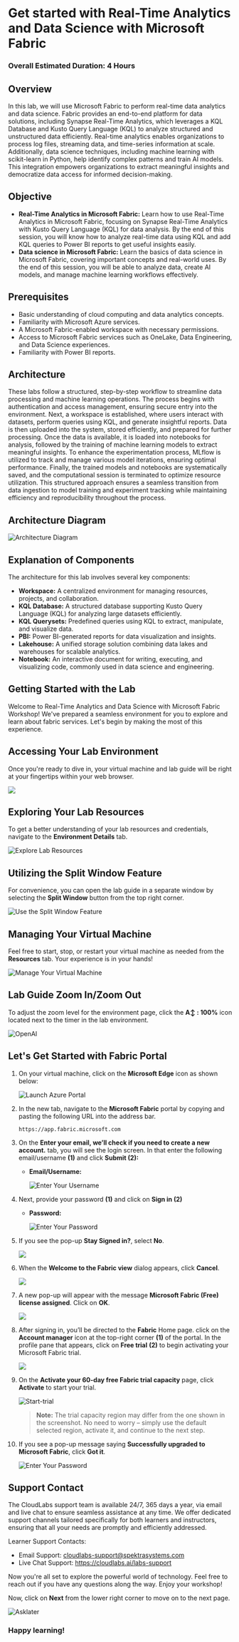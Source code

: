 # Get started with Real-Time Analytics and Data Science with Microsoft Fabric

### Overall Estimated Duration: 4 Hours

## Overview

In this lab, we will use Microsoft Fabric to perform real-time data analytics and data science. Fabric provides an end-to-end platform for data solutions, including Synapse Real-Time Analytics, which leverages a KQL Database and Kusto Query Language (KQL) to analyze structured and unstructured data efficiently. Real-time analytics enables organizations to process log files, streaming data, and time-series information at scale. Additionally, data science techniques, including machine learning with scikit-learn in Python, help identify complex patterns and train AI models. This integration empowers organizations to extract meaningful insights and democratize data access for informed decision-making.

## Objective

- **Real-Time Analytics in Microsoft Fabric:** Learn how to use Real-Time Analytics in Microsoft Fabric, focusing on Synapse Real-Time Analytics with Kusto Query Language (KQL) for data analysis. By the end of this session, you will know how to analyze real-time data using KQL and add KQL queries to Power BI reports to get useful insights easily.
- **Data science in Microsoft Fabric:** Learn the basics of data science in Microsoft Fabric, covering important concepts and real-world uses. By the end of this session, you will be able to analyze data, create AI models, and manage machine learning workflows effectively.

## Prerequisites

- Basic understanding of cloud computing and data analytics concepts.  
- Familiarity with Microsoft Azure services.  
- A Microsoft Fabric-enabled workspace with necessary permissions.  
- Access to Microsoft Fabric services such as OneLake, Data Engineering, and Data Science experiences.  
- Familiarity with Power BI reports.

## Architecture

These labs follow a structured, step-by-step workflow to streamline data processing and machine learning operations. The process begins with authentication and access management, ensuring secure entry into the environment. Next, a workspace is established, where users interact with datasets, perform queries using KQL, and generate insightful reports. Data is then uploaded into the system, stored efficiently, and prepared for further processing. Once the data is available, it is loaded into notebooks for analysis, followed by the training of machine learning models to extract meaningful insights. To enhance the experimentation process, MLflow is utilized to track and manage various model iterations, ensuring optimal performance. Finally, the trained models and notebooks are systematically saved, and the computational session is terminated to optimize resource utilization. This structured approach ensures a seamless transition from data ingestion to model training and experiment tracking while maintaining efficiency and reproducibility throughout the process.

## Architecture Diagram

![Architecture Diagram](./Images/arch.png)

## Explanation of Components

The architecture for this lab involves several key components:

- **Workspace:** A centralized environment for managing resources, projects, and collaboration.
- **KQL Database:** A structured database supporting Kusto Query Language (KQL) for analyzing large datasets efficiently.
- **KQL Querysets:** Predefined queries using KQL to extract, manipulate, and visualize data.
- **PBI:** Power BI-generated reports for data visualization and insights.
- **Lakehouse:** A unified storage solution combining data lakes and warehouses for scalable analytics.
- **Notebook:** An interactive document for writing, executing, and visualizing code, commonly used in data science and engineering.

## Getting Started with the Lab

Welcome to Real-Time Analytics and Data Science with Microsoft Fabric Workshop! We've prepared a seamless environment for you to explore and learn about fabric services. Let's begin by making the most of this experience.

## Accessing Your Lab Environment

Once you're ready to dive in, your virtual machine and lab guide will be right at your fingertips within your web browser.
 
![](./Images/june-getting-started-1.png)
 
## Exploring Your Lab Resources
 
To get a better understanding of your lab resources and credentials, navigate to the **Environment Details** tab.
 
![Explore Lab Resources](./Images/GS1.png)
 
## Utilizing the Split Window Feature
 
For convenience, you can open the lab guide in a separate window by selecting the **Split Window** button from the top right corner.
 
![Use the Split Window Feature](./Images/GS2.png)
 
## Managing Your Virtual Machine
 
Feel free to start, stop, or restart your virtual machine as needed from the **Resources** tab. Your experience is in your hands!
 
![Manage Your Virtual Machine](./Images/GS3.png)
 
## Lab Guide Zoom In/Zoom Out
 
To adjust the zoom level for the environment page, click the **A↕ : 100%** icon located next to the timer in the lab environment.

  ![OpenAI](./Images/GS4.png)

## ‎Let's Get Started with Fabric Portal

1. On your virtual machine, click on the **Microsoft Edge** icon as shown below:
 
   ![Launch Azure Portal](./Images/GSEdge.png)

1. In the new tab, navigate to the **Microsoft Fabric** portal by copying and pasting the following URL into the address bar.

   ```
   https://app.fabric.microsoft.com
   ```
   
1. On the **Enter your email, we’ll check if you need to create a new account.** tab, you will see the login screen. In that enter the following email/username **(1)** and click **Submit (2):**

   - **Email/Username:** <inject key="AzureAdUserEmail"></inject>
 
       ![Enter Your Username](./Images/GS5.png)
 
1. Next, provide your password **(1)** and click on **Sign in (2)**
 
   - **Password:** <inject key="AzureAdUserPassword"></inject>
 
       ![Enter Your Password](./Images/GS6.png)

1. If you see the pop-up **Stay Signed in?**, select **No**.

   ![](./Images/GS7.png)

1. When the **Welcome to the Fabric view** dialog appears, click **Cancel**.

   ![](./Images/GS8.png)

1. A new pop-up will appear with the message **Microsoft Fabric (Free) license assigned**. Click on **OK**.

   ![](./Images/GS9.png)

1. After signing in, you’ll be directed to the **Fabric** Home page. click on the **Account manager** icon at the top-right corner **(1)** of the portal. In the profile pane that appears, click on **Free trial** **(2)** to begin activating your Microsoft Fabric trial.

   ![](./Images/GS10.png)

1. On the **Activate your 60-day free Fabric trial capacity** page, click **Activate** to start your trial.

   ![Start-trial](./Images/GS11.png)

   >**Note:** The trial capacity region may differ from the one shown in the screenshot. No need to worry – simply use the default selected region, activate it, and continue to the next step.

1. If you see a pop-up message saying **Successfully upgraded to Microsoft Fabric**, click **Got it**.

   ![Enter Your Password](./Images/GS12.png)
   
## Support Contact
The CloudLabs support team is available 24/7, 365 days a year, via email and live chat to ensure seamless assistance at any time. We offer dedicated support channels tailored specifically for both learners and instructors, ensuring that all your needs are promptly and efficiently addressed.
 
Learner Support Contacts:
 
- Email Support: cloudlabs-support@spektrasystems.com
- Live Chat Support: https://cloudlabs.ai/labs-support

Now you're all set to explore the powerful world of technology. Feel free to reach out if you have any questions along the way. Enjoy your workshop!

Now, click on **Next** from the lower right corner to move on to the next page.

  ![Asklater](./Images/next.png)
 
### Happy learning!
